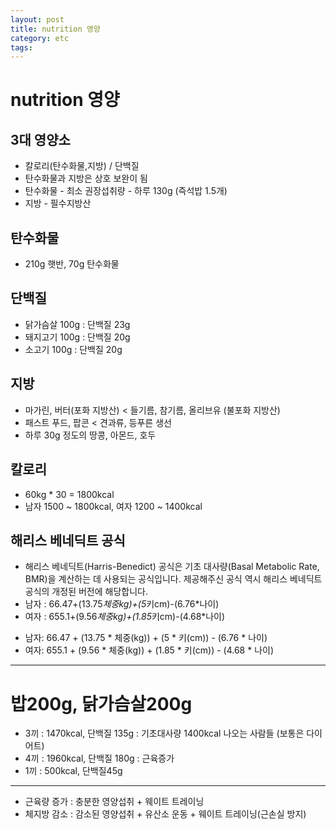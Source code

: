 ```yaml
---
layout: post
title: nutrition 영양
category: etc
tags:
---
```


# nutrition 영양

## 3대 영양소
* 칼로리(탄수화물,지방) / 단백질
* 탄수화물과 지방은 상호 보완이 됨
* 탄수화물 - 최소 권장섭취량 - 하루 130g (즉석밥 1.5개)
* 지방 - 필수지방산

## 탄수화물
* 210g 햇반, 70g 탄수화물

## 단백질
* 닭가슴살 100g : 단백질 23g
* 돼지고기 100g : 단백질 20g
* 소고기 100g : 단백질 20g

## 지방
* 마가린, 버터(포화 지방산) < 들기름, 참기름, 올리브유 (불포화 지방산)
* 패스트 푸드, 팝콘 < 견과류, 등푸른 생선
* 하루 30g 정도의 땅콩, 아몬드, 호두

## 칼로리
* 60kg * 30 = 1800kcal
* 남자 1500 ~ 1800kcal, 여자 1200 ~ 1400kcal

## 해리스 베네딕트 공식
* 해리스 베네딕트(Harris-Benedict) 공식은 기초 대사량(Basal Metabolic Rate, BMR)을 계산하는 데 사용되는 공식입니다. 제공해주신 공식 역시 해리스 베네딕트 공식의 개정된 버전에 해당합니다. 
* 남자 : 66.47+(13.75*체중kg)+(5*키cm)-(6.76*나이)
* 여자 : 655.1+(9.56*체중kg)+(1.85*키cm)-(4.68*나이)
- 남자: 66.47 + (13.75 * 체중(kg)) + (5 * 키(cm)) - (6.76 * 나이)
- 여자: 655.1 + (9.56 * 체중(kg)) + (1.85 * 키(cm)) - (4.68 * 나이)
  
---

# 밥200g, 닭가슴살200g
* 3끼 : 1470kcal, 단백질 135g  : 기초대사량 1400kcal 나오는 사람들 (보통은 다이어트)
* 4끼 : 1960kcal, 단백질 180g  : 근육증가
* 1끼 : 500kcal, 단백질45g

---

* 근육량 증가 : 충분한 영양섭취 + 웨이트 트레이닝
* 체지방 감소 : 감소된 영양섭취 + 유산소 운동 + 웨이트 트레이닝(근손실 방지)